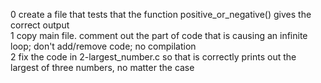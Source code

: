 0 create a file that tests that the function positive_or_negative() gives the correct output  
1 copy main file. comment out the part of code that is causing an infinite loop; don't add/remove code; no compilation  
2 fix the code in 2-largest_number.c so that is correctly prints out the largest of three numbers, no matter the case  
